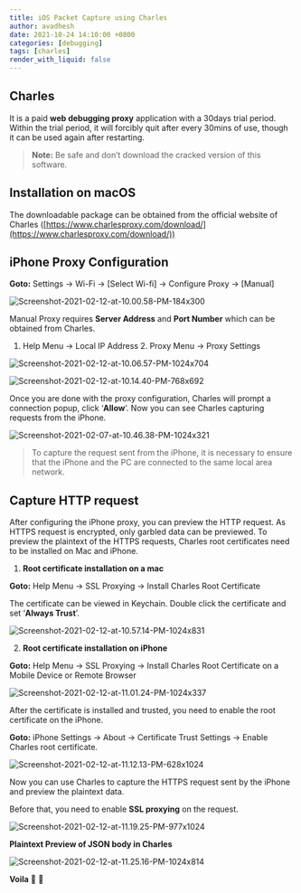 ```yaml
---
title: iOS Packet Capture using Charles
author: avadhesh
date: 2021-10-24 14:10:00 +0800
categories: [debugging]
tags: [charles]
render_with_liquid: false
---
```


## Charles

It is a paid __web debugging proxy__ application with a 30days trial period. Within the trial period, it will forcibly quit after every 30mins of use, though it can be used again after restarting.

> __Note:__ Be safe and don’t download the cracked version of this software.

## Installation on macOS

The downloadable package can be obtained from the official website of Charles ([https://www.charlesproxy.com/download/](https://www.charlesproxy.com/download/))

## iPhone Proxy Configuration

__Goto:__ Settings -> Wi-Fi -> [Select Wi-fi] -> Configure Proxy -> [Manual]

![Screenshot-2021-02-12-at-10.00.58-PM-184x300](//images.contentful.com/uhmar3aa2ux0/38VNIA0IwlNULcl9Xm9N83/b277da23992c23373e2e6c229e7a6162/Screenshot-2021-02-12-at-10.00.58-PM-184x300.png)

Manual Proxy requires __Server Address__ and __Port Number__ which can be obtained from Charles.

1. Help Menu -> Local IP Address  2. Proxy Menu -> Proxy Settings

![Screenshot-2021-02-12-at-10.06.57-PM-1024x704](//images.contentful.com/uhmar3aa2ux0/4GFJt2ka4vDyvbd9fQxJGD/c828642f56e05b930aa0d430e4e1e03e/Screenshot-2021-02-12-at-10.06.57-PM-1024x704.png)

![Screenshot-2021-02-12-at-10.14.40-PM-768x692](//images.contentful.com/uhmar3aa2ux0/6FVOly9hOnpAm1gPtl3KhG/b10e298e6879568456c948ba9bf31386/Screenshot-2021-02-12-at-10.14.40-PM-768x692.png)

Once you are done with the proxy configuration, Charles will prompt a connection popup, click ‘__Allow__‘. Now you can see Charles capturing requests from the iPhone.

![Screenshot-2021-02-07-at-10.46.38-PM-1024x321](//images.contentful.com/uhmar3aa2ux0/5BovYnVc7pUNkQX47ScSLF/17e132df6f4701bb9a5a35fc2419f4b8/Screenshot-2021-02-07-at-10.46.38-PM-1024x321.png)

> To capture the request sent from the iPhone, it is necessary to ensure that the iPhone and the PC are connected to the same local area network.

## Capture HTTP request

After configuring the iPhone proxy, you can preview the HTTP request. As HTTPS request is encrypted, only garbled data can be previewed. To preview the plaintext of the HTTPS requests, Charles root certificates need to be installed on Mac and iPhone.

1. __Root certificate installation on a mac__

__Goto:__ Help Menu -> SSL Proxying -> Install Charles Root Certificate

The certificate can be viewed in Keychain. Double click the certificate and set ‘__Always Trust__’.

![Screenshot-2021-02-12-at-10.57.14-PM-1024x831](//images.contentful.com/uhmar3aa2ux0/5s5HKUBCea525UKXbgidZF/7d81b76119a9f4be0ef48493f435c860/Screenshot-2021-02-12-at-10.57.14-PM-1024x831.png)

2. __Root certificate installation on iPhone__

__Goto:__ Help Menu -> SSL Proxying -> Install Charles Root Certificate on a Mobile Device or Remote Browser

![Screenshot-2021-02-12-at-11.01.24-PM-1024x337](//images.contentful.com/uhmar3aa2ux0/5fDJNd1WjyvrtQZJp2ap5I/979ba6703a9e09419c61ba01709eaa50/Screenshot-2021-02-12-at-11.01.24-PM-1024x337.png)

After the certificate is installed and trusted, you need to enable the root certificate on the iPhone.

__Goto:__ iPhone Settings -> About -> Certificate Trust Settings -> Enable Charles root certificate.

![Screenshot-2021-02-12-at-11.12.13-PM-628x1024](//images.contentful.com/uhmar3aa2ux0/2QQC86PIlp3Iq6ZotmKmuO/e1e8519bb1a533d40c9e5258b3e94357/Screenshot-2021-02-12-at-11.12.13-PM-628x1024.png)

Now you can use Charles to capture the HTTPS request sent by the iPhone and preview the plaintext data.

Before that, you need to enable __SSL proxying__ on the request.

![Screenshot-2021-02-12-at-11.19.25-PM-977x1024](//images.contentful.com/uhmar3aa2ux0/2TGlpMKfoIWrLPBcRBGPEX/11db02d63006d06818cd83ec20a08276/Screenshot-2021-02-12-at-11.19.25-PM-977x1024.png)

__Plaintext Preview of JSON body in Charles__

![Screenshot-2021-02-12-at-11.25.16-PM-1024x814](//images.contentful.com/uhmar3aa2ux0/5V6afWy6GXgpHPWMnTvcie/404788e7d6586e9a82731ff3ad83e630/Screenshot-2021-02-12-at-11.25.16-PM-1024x814.png)

__Voila__ 🙌  🎉
